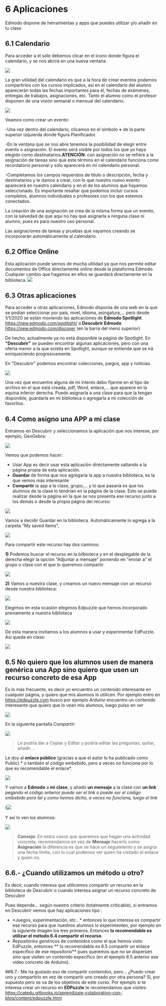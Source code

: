 # 6 Aplicaciones
Edmodo dispone de herramientas y apps que puedes utilizar y/o añadir en tu clase

## 6.1 Calendario

Para acceder a él sólo debemos clicar en el icono donde figura el calendario, y se nos abrirá en una nueva ventana.

![](https://github.com/catedu/curso_de_edmodo/raw/gh-pages/assets/calendario.JPG)

La gran utilidad del calendario es que a la hora de crear eventos podemos compartirlos con los cursos implicados, así en el calendario del alumno aparecerán todas las fechas importantes para él, fechas de exámenes, entregas de trabajos, asignaciones, etc. Tanto el alumno como el profesor disponen de una visión semanal o mensual del calendario.

![](https://github.com/catedu/curso_de_edmodo/raw/gh-pages/assets/calendario4.JPG)

Veamos como crear un evento:

-Una vez dentro del calendario, clicamos en el símbolo **+** de la parte superior izquierda donde figura Planificador.

-En la ventana que se nos abre tenemos la posibilidad de elegir entre evento o asignación. El evento será visible por todos los que yo haya elegido como destinatarios.**ATENCIÓN**: con asignación no se refiere a la asignación de tareas sino que este término en el calendario funciona como recordatorio personal y sólo aparecerá en mi calendario personal. 

-Completamos los campos requeridos de título o descripción, fecha y destinatarios y le damos a crear, con lo que nuestro nuevo evento aparecerá en nuestro calendario y en el de los alumnos que hayamos seleccionado. Es importante resaltar que podemos incluir cursos completos, alumnos individuales o profesores con los que estemos conectados.

La creación de una asignación se crea de la misma forma que un evento, con la salvedad de que aquí no hay que asignarla a ninguna clase ni alumno, pues es para nuestro uso personal.

Las asignaciones de tareas y pruebas que vayamos creando se incorporarán automáticamente al calendario.


## 6.2 Office Online

Esta aplicación puede sernos de mucha utilidad ya que nos permite editar documentos de Office directamente online desde la plataforma Edmodo. Cualquier cambio que hagamos en ellos se guardará directamente en la biblioteca.
![](https://github.com/catedu/curso_de_edmodo/raw/gh-pages/assets/office.JPG)


## 6.3 Otras aplicaciones

Para acceder a otras aplicaciones, Edmodo disponía de una web en la que se podían seleccionar por país, nivel, idioma, asingatura,... pero desde 1/1/2020 se están moviendo las aplicaciones de **Edmodo Spotlight** https://new.edmodo.com/spotlight/ a **Descubrir Edmodo** https://new.edmodo.com/discover  \(en la barra del menú superior\)

De hecho, actualmente ya no está disponible la página de Spotlight. En **"Descubrir"** se pueden encontrar algunas aplicaciones, pero con una oferta menor a la que existía en Spotlight, aunque se entiende que se irá enriqueciendo progresivamente. 

En "Descubrir" podemos encontrar colecciones, juegos, app y noticias.

![](https://github.com/catedu/curso_de_edmodo/raw/gh-pages/assets/descubrir.JPG)

Una vez que encuentre alguna de mi interés debo fijarme en el tipo de archivo en el que está creada, pdf, Word, enlace,… que aparece en la equina inferior derecha. Puedo asignarla a una clase para que la tengan disponible, guardarla en mi biblioteca o agregarla a mi colección de favoritos.


## 6.4 Como asigno una APP a mi clase

Entramos en Descubrir y seleccionamos la aplicación que nos interese, por ejemplo, GeoGebra:

![](https://github.com/catedu/curso_de_edmodo/raw/gh-pages/assets/descubrir1.JPG)

Vemos que podemos hacer:

* Usar App es decir usar esta aplicación diréctamente saltando a la página propia de esta aplicación.
* **Guardar** de forma que nos agregaría la app a nuestra biblioteca, es la que vemos más interesante
* **Compartir** la app a la clase, grupo,...  y lo que pasaría es que los alumnos de la clase lo tendrían en la página de la clase.
Esto se puede realizar desde la página en la que se nos presenta ese recurso junto a los demás o desde la propia página del recurso:


![](https://github.com/catedu/curso_de_edmodo/raw/gh-pages/assets/descubrir2.JPG)


Vamos a decidir Guardar en la biblioteca. Automáticamente lo agrega a la carpeta "My saved items", 

![](https://github.com/catedu/curso_de_edmodo/raw/gh-pages/assets/bibliotecapp.JPG)

Para compartir este recurso hay dos caminos:

**1)** Podemos buscar el recurso en la bilbioteca y en el desplegable de la derecha elegir la opción "Adjuntar a mensaje" poniendo en "enviar a" el grupo o clase con el que lo queremos compartir.

![](https://github.com/catedu/curso_de_edmodo/raw/gh-pages/assets/app.JPG)

**2)** Vamos a nuestra clase, y creamos un nuevo mensaje con un recurso desde nuestra biblioteca:

![](https://github.com/catedu/curso_de_edmodo/raw/gh-pages/assets/publicaciones.JPG)

Elegimos en esta ocasión elegimos Edpuzzle que hemos incorporado previamente a nuestra biblioteca

![](https://github.com/catedu/curso_de_edmodo/raw/gh-pages/assets/agregar_edpuzzle.JPG)

De esta manera invitamos a los alumnos a usar y experimentar EdPuzzle. Así queda en clase:

![](https://github.com/catedu/curso_de_edmodo/raw/gh-pages/assets/publicar_edpuzzle.JPG)


## 6.5 No quiero que los alumnos usen de manera genérica una App sino quiero que usen un recurso concreto de esa App

Es lo más frecuente, es decir yo encuentro un contenido interesante en cualquier página, y quiero que mis alumnos lo utilicen. Por ejemplo entro en https://edpuzzle.com busco por ejemplo *Arduino* encuentro un contenido interesante que quiero que lo vean mis alumnos, luego pulso en *ver*

![](https://raw.githubusercontent.com/catedu/curso_de_edmodo/master/assets/edpuzzle8.jpg)

En la siguiente pantalla *Compartir*:

![](https://raw.githubusercontent.com/catedu/curso_de_edmodo/master/assets/edmodo9.jpg)

>Le podría dar a Copiar y Editar y podría editar las preguntas, quitar, añadir....

Le doy al **enlace público** (gracias a que el autor lo ha publicado como Public) * o también al código embebido, pero a veces no funciona por lo que es recomendable el enlace*.


![](https://raw.githubusercontent.com/catedu/curso_de_edmodo/master/assets/edpuzzle9.jpg)


Y vamos a **Edmodo** a **mi clase**, y añado **un mensaje** a la clase con **un link** pegando el código anterior *puede ser el link o puede ser el código embebido pero tal y como hemos dicho, a veces no funciona, luego el link*

!![](https://raw.githubusercontent.com/catedu/curso_de_edmodo/master/assets/edmodo13.jpg)

Y así lo ven los alumnos: 

![](https://raw.githubusercontent.com/catedu/curso_de_edmodo/master/assets/Edpuzzle14.jpg)

>**Consejo**: En estos casos que queremos que hagan una actividad concreta, recomendamos en vez de **Mensaje** hacerlo como **Asignación** la diferencia es que se hace un seguimiento y se asigna una fecha límite, con lo cual podemos ver quien ha visitado el enlace y quien no.


## 6.6.- ¿Cuando utilizamos un método u otro?

Es decir, cuando interesa que utilicemos compartir un recurso en la biblioteca de Descubrir o cuando interesa asignar un recurso concreto de Descubrir

Pues depende... según nuestro criterio (totalmente criticable), si entramos en Descubrir vemos que hay aplicaciones tipo :

* *Juegos, experimentación, etc.. * entonces lo que interesa es compartir ese recurso para que nuestros alumnos lo experimenten, por ejemplo en la siguiente imagen los tres primeros. Entonces **lo recomendable es utilizar el método 6.4 compartir el recurso**.
* *Repositorios genéricos* de contenidos como el que hemos visto EdPuzzle, entonces ** lo recomendable es 6.5 compartir un enlace específico de ese repositorio** pues queremos que no se dispersen sino que visiten un contenido específico (en el ejemplo 6.5 anterior ese vídeo concreto de Arduino).


##6.7.- Me ha gustado eso de compartir contenidos, pero... ¿Puedo crear uno y compartirlo en vez de compartir uno creado por otra persona?
Sí, por supuesto pero se va de los objetivos de este curso. Por ejemplo si te interesa crear un recurso en **EDPuzzle** te recomendamos que visites:  https://catedu.gitbooks.io/aprendizaje-colaborativo-con-blog/content/edpuzzle.html













